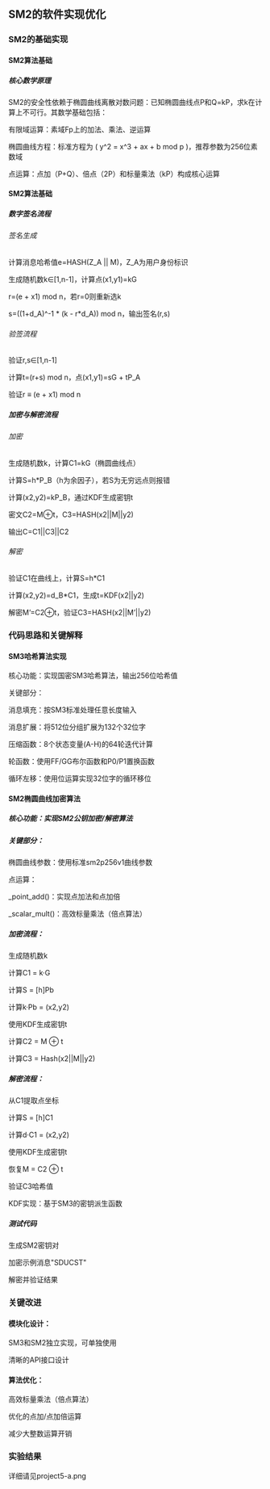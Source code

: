 ## SM2的软件实现优化
### SM2的基础实现
#### SM2算法基础
##### 核心数学原理
SM2的安全性依赖于椭圆曲线离散对数问题：已知椭圆曲线点P和Q=kP，求k在计算上不可行。其数学基础包括：

有限域运算：素域Fp上的加法、乘法、逆运算

椭圆曲线方程：标准方程为 ( y^2 = x^3 + ax + b mod p )，推荐参数为256位素数域

点运算：点加（P+Q）、倍点（2P）和标量乘法（kP）构成核心运算
#### SM2算法基础
##### 数字签名流程
###### 签名生成
计算消息哈希值e=HASH(Z_A || M)，Z_A为用户身份标识

生成随机数k∈[1,n-1]，计算点(x1,y1)=kG

r=(e + x1) mod n，若r=0则重新选k

s=((1+d_A)^-1 * (k - r*d_A)) mod n，输出签名(r,s)
###### 验签流程
验证r,s∈[1,n-1]

计算t=(r+s) mod n，点(x1,y1)=sG + tP_A

验证r ≡ (e + x1) mod n
##### 加密与解密流程
###### 加密
生成随机数k，计算C1=kG（椭圆曲线点）

计算S=h*P_B（h为余因子），若S为无穷远点则报错

计算(x2,y2)=kP_B，通过KDF生成密钥t

密文C2=M⊕t，C3=HASH(x2||M||y2)

输出C=C1||C3||C2
###### 解密
验证C1在曲线上，计算S=h*C1

计算(x2,y2)=d_B*C1，生成t=KDF(x2||y2)

解密M’=C2⊕t，验证C3=HASH(x2||M’||y2)
### 代码思路和关键解释
#### SM3哈希算法实现
核心功能：实现国密SM3哈希算法，输出256位哈希值

关键部分：

消息填充：按SM3标准处理任意长度输入

消息扩展：将512位分组扩展为132个32位字

压缩函数：8个状态变量(A-H)的64轮迭代计算

轮函数：使用FF/GG布尔函数和P0/P1置换函数

循环左移：使用位运算实现32位字的循环移位
#### SM2椭圆曲线加密算法
##### 核心功能：实现SM2公钥加密/解密算法

##### 关键部分：

椭圆曲线参数：使用标准sm2p256v1曲线参数

点运算：

_point_add()：实现点加法和点加倍

_scalar_mult()：高效标量乘法（倍点算法）

##### 加密流程：

生成随机数k

计算C1 = k·G

计算S = [h]Pb

计算k·Pb = (x2,y2)

使用KDF生成密钥t

计算C2 = M ⊕ t

计算C3 = Hash(x2||M||y2)

##### 解密流程：

从C1提取点坐标

计算S = [h]C1

计算d·C1 = (x2,y2)

使用KDF生成密钥t

恢复M = C2 ⊕ t

验证C3哈希值

KDF实现：基于SM3的密钥派生函数

##### 测试代码

生成SM2密钥对

加密示例消息"SDUCST"

解密并验证结果
### 关键改进
#### 模块化设计：

SM3和SM2独立实现，可单独使用

清晰的API接口设计

#### 算法优化：

高效标量乘法（倍点算法）

优化的点加/点加倍运算

减少大整数运算开销
### 实验结果
详细请见project5-a.png
